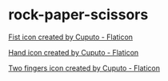 # rock-paper-scissors

<a href="https://www.flaticon.com/free-icons/fist" title="fist icons">Fist icon created by Cuputo - Flaticon</a>

<a href="https://www.flaticon.com/free-icons/hand" title="hand icons">Hand icon created by Cuputo - Flaticon</a>

<a href="https://www.flaticon.com/free-icons/two-fingers" title="two fingers icons">Two fingers icon created by Cuputo - Flaticon</a>